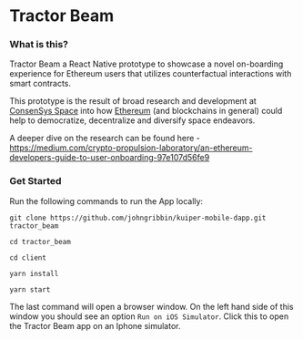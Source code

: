 # Tractor Beam

### What is this?

Tractor Beam a React Native prototype to showcase a novel on-boarding experience for Ethereum users that utilizes counterfactual interactions with smart contracts.

This prototype is the result of broad research and development at [ConsenSys Space](https://consensys.space) into how [Ethereum](https://ethereum.org/) (and blockchains in general) could help to democratize, decentralize and diversify space endeavors.

A deeper dive on the research can be found here - https://medium.com/crypto-propulsion-laboratory/an-ethereum-developers-guide-to-user-onboarding-97e107d56fe9

### Get Started

Run the following commands to run the App locally:

```
git clone https://github.com/johngribbin/kuiper-mobile-dapp.git tractor_beam
```

```
cd tractor_beam
```

```
cd client
```

```
yarn install
```

```
yarn start
```

The last command will open a browser window. On the left hand side of this window you should see an option `Run on iOS Simulator`. Click this to open the Tractor Beam app on an Iphone simulator.
